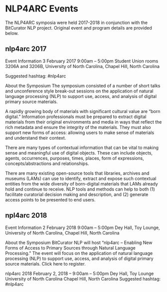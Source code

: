 # NLP4ARC Events

The NLP4ARC symposia were held 2017-2018 in conjunction with the BitCurator NLP project. Original event and program details are provided below.

## nlp4arc 2017

Event Information
3 February 2017 9:00am – 5:00pm
Student Union rooms 3206A and 3206B, University of North Carolina, Chapel Hill, North Carolina

Suggested hashtag: #nlp4arc

About the Symposium
The symposium consisted of a number of short talks and unconference style break-out sessions on the application of natural language processing (NLP) to support use, access, and analysis of digital primary source materials.

A rapidly growing body of materials with significant cultural value are “born digital.” Information professionals must be prepared to extract digital materials from their original environments and media in ways that reflect the rich metadata and ensure the integrity of the materials. They must also support new forms of access: allowing users to make sense of materials and understand their context.

There are many types of contextual information that can be vital to making sense and meaningful use of digital objects. These can include objects, agents, occurrences, purposes, times, places, form of expressions, concepts/abstractions and relationships.

There are many existing open-source tools that libraries, archives and museums (LAMs) can use to identify, extract and expose such contextual entities from the wide diversity of born-digital materials that LAMs already hold and continue to receive. NLP tools and methods can help to both (1) facilitate curatorial decision making and description, and (2) generate access points to be presented to end users.

## npl4arc 2018

Event Information
2 February 2018 9:00am – 5:00pm
Dey Hall, Toy Lounge, University of North Carolina, Chapel Hill, North Carolina

About the Symposium
BitCurator NLP will host “nlp4arc – Enabling New Forms of Access to Primary Sources through Natural Language Processing.” The event will focus on the application of natural language processing (NLP) to support use, access, and analysis of digital primary source materials. Click here to register.

nlp4arc 2018
February 2, 2018 – 9:00am – 5:00pm Dey Hall, Toy Lounge
University of North Carolina
Chapel Hill, North Carolina
Suggested hashtag: #nlp4arc




